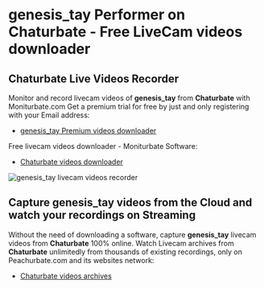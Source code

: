 # genesis_tay Performer on Chaturbate - Free LiveCam videos downloader

## Chaturbate Live Videos Recorder

Monitor and record livecam videos of **genesis_tay** from **Chaturbate** with Moniturbate.com
Get a premium trial for free by just and only registering with your Email address:
* [genesis_tay Premium videos downloader](https://moniturbate.com/request-demo-licence-key.html)

Free livecam videos downloader - Moniturbate Software:
* [Chaturbate videos downloader](https://moniturbate.com/moniturbate-download-software.html)

![genesis_tay livecam videos recorder](https://peachurnet.com/templates/moniturbate-software.png)


## Capture genesis_tay videos from the Cloud and watch your recordings on Streaming

Without the need of downloading a software, capture **genesis_tay** livecam videos from **Chaturbate** 100% online.
Watch Livecam archives from **Chaturbate** unlimitedly from thousands of existing recordings, only on Peachurbate.com and its websites network:
* [Chaturbate videos archives](https://peachurnet.com/)